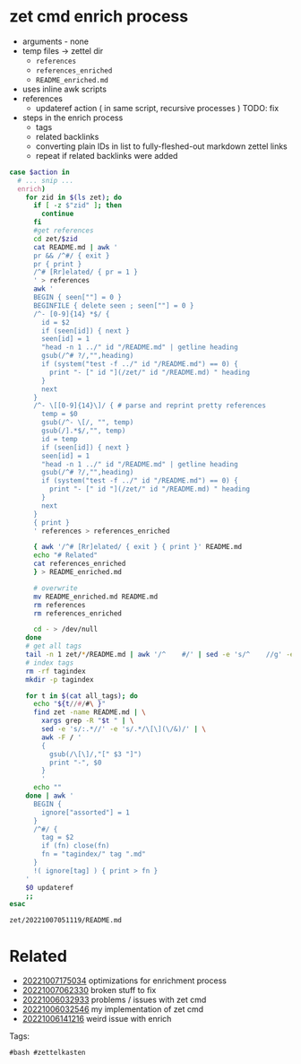 # zet cmd enrich process

- arguments - none
- temp files -> zettel dir
  - `references`
  - `references_enriched`
  - `README_enriched.md`
- uses inline awk scripts
- references
  - updateref action ( in same script, recursive processes )
    TODO: fix
- steps in the enrich process
  - tags
  - related backlinks
  - converting plain IDs in list to fully-fleshed-out markdown zettel links
  - repeat if related backlinks were added

```bash
case $action in
  # ... snip ...
  enrich)
    for zid in $(ls zet); do
      if [ -z $"zid" ]; then
        continue
      fi
      #get references
      cd zet/$zid
      cat README.md | awk '
      pr && /^#/ { exit }
      pr { print }
      /^# [Rr]elated/ { pr = 1 }
      ' > references
      awk '
      BEGIN { seen[""] = 0 }
      BEGINFILE { delete seen ; seen[""] = 0 }
      /^- [0-9]{14} *$/ {
        id = $2
        if (seen[id]) { next }
        seen[id] = 1
        "head -n 1 ../" id "/README.md" | getline heading
        gsub(/^# ?/,"",heading)
        if (system("test -f ../" id "/README.md") == 0) {
          print "- [" id "](/zet/" id "/README.md) " heading
        }
        next
      }
      /^- \[[0-9]{14}\]/ { # parse and reprint pretty references
        temp = $0
        gsub(/^- \[/, "", temp)
        gsub(/].*$/,"", temp)
        id = temp
        if (seen[id]) { next }
        seen[id] = 1
        "head -n 1 ../" id "/README.md" | getline heading
        gsub(/^# ?/,"",heading)
        if (system("test -f ../" id "/README.md") == 0) {
          print "- [" id "](/zet/" id "/README.md) " heading
        }
        next
      }
      { print }
      ' references > references_enriched

      { awk '/^# [Rr]elated/ { exit } { print }' README.md
      echo "# Related"
      cat references_enriched
      } > README_enriched.md

      # overwrite
      mv README_enriched.md README.md
      rm references
      rm references_enriched

      cd - > /dev/null
    done
    # get all tags
    tail -n 1 zet/*/README.md | awk '/^    #/' | sed -e 's/^    //g' -e 's/ /\n/g' | sort -u > all_tags
    # index tags
    rm -rf tagindex
    mkdir -p tagindex

    for t in $(cat all_tags); do
      echo "${t//#/#\ }"
      find zet -name README.md | \
        xargs grep -R "$t " | \
        sed -e 's/:.*//' -e 's/.*/\[\](\/&)/' | \
        awk -F / '
        {
          gsub(/\[\]/,"[" $3 "]")
          print "-", $0
        }
        '
      echo ""
    done | awk '
      BEGIN {
        ignore["assorted"] = 1
      }
      /^#/ {
        tag = $2
        if (fn) close(fn)
        fn = "tagindex/" tag ".md"
      }
      !( ignore[tag] ) { print > fn }
    '
    $0 updateref
    ;;
esac
```

` zet/20221007051119/README.md `

# Related

- [20221007175034](/zet/20221007175034/README.md) optimizations for enrichment process
- [20221007062330](/zet/20221007062330/README.md) broken stuff to fix
- [20221006032933](/zet/20221006032933/README.md) problems / issues with zet cmd
- [20221006032546](/zet/20221006032546/README.md) my implementation of zet cmd
- [20221006141216](/zet/20221006141216/README.md) weird issue with enrich

Tags:

    #bash #zettelkasten 
